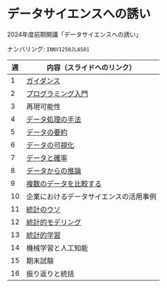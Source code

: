データサイエンスへの誘い
=======

2024年度前期開講「データサイエンスへの誘い」

ナンバリング: `INNV1250JLAS01`

| 週 | 内容（スライドへのリンク） |
|----|---------------------------|
| 1 | [ガイダンス](slide/01_データサイエンスとは何か.pdf) |
| 2 | [プログラミング入門](slide/02_プログラミング入門.pdf) |
| 3 | 再現可能性 |
| 4 | [データ処理の手法](slide/04_データ処理の手法.pdf) |
| 5 | [データの要約](slide/05_データの要約.pdf) |
| 6 | [データの可視化](slide/06_データの可視化.pdf) |
| 7 | [データと確率](slide/07_データと確率.pdf) |
| 8 | [データからの推論](slide/08_データからの推論.pdf) |
| 9 | [複数のデータを比較する](slide/09_複数のデータを比較する.pdf) |
| 10 | 企業におけるデータサイエンスの活用事例 |
| 11 | [統計のウソ](slide/11_統計のウソ.pdf) |
| 12 | [統計的モデリング](slide/12_統計モデリング.pdf) |
| 13 | [統計的学習](slide/13_統計的学習.pdf) |
| 14 | 機械学習と人工知能 |
| 15 | 期末試験 |
| 16 | 振り返りと統括 |
